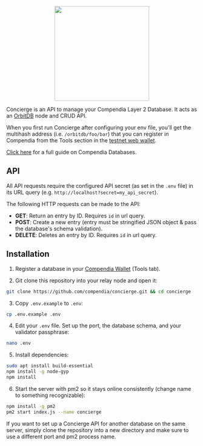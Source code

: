 <p align="center">
<img src="https://i.imgur.com/1uDh3OD.png" width="250px">
</p>

Concierge is an API to manage your Compendia Layer 2 Database. It acts as an [OrbitDB](https://github.com/orbitdb/orbit-db) node and CRUD API.

When you first run Concierge after configuring your env file, you'll get the multihash address (i.e. `/orbitdb/foo/bar`) that you can register in Compendia from the Tools section in the [testnet web wallet](https://wallet.nos.dev).

[Click here](https://docs.compendia.org/guide/databases.html) for a full guide on Compendia Databases.

## API

All API requests require the configured API secret (as set in the `.env` file) in its URL query (e.g. `http://localhost?secret=my_api_secret`).

The following HTTP requests can be made to the API:

* **GET**: Return an entry by ID. Requires `id` in url query.
* **POST**: Create a new entry (entry must be stringified JSON object & pass the database's schema validation).
* **DELETE**: Deletes an entry by ID. Requires `id` in url query.

## Installation

1. Register a database in your [Compendia Wallet](https://wallet.compendia.org) (Tools tab).

2. Git clone this repository into your relay node and open it:

```bash
git clone https://github.com/compendia/concierge.git && cd concierge
```

3. Copy `.env.example` to `.env`:

```bash
cp .env.example .env
```

4. Edit your `.env` file. Set up the port, the database schema, and your validator passphrase:

```bash
nano .env
```

5. Install dependencies:

```bash
sudo apt install build-essential
npm install -g node-gyp
npm install
```

6. Start the server with pm2 so it stays online consistently (change name to something recognizable):

```bash
npm install -g pm2
pm2 start index.js --name concierge
```

If you want to set up a Concierge API for another database on the same server, simply clone the repository into a new directory and make sure to use a different port and pm2 process name.
